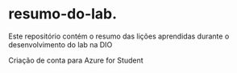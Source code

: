 # resumo-do-lab.
Este repositório contém o resumo das lições aprendidas durante o desenvolvimento do lab na DIO

Criação de conta para Azure for Student

